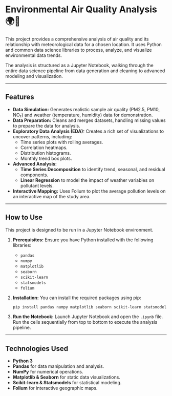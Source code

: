 # Environmental Air Quality Analysis 🌍💨

This project provides a comprehensive analysis of air quality and its relationship with meteorological data for a chosen location. It uses Python and common data science libraries to process, analyze, and visualize environmental data trends.

The analysis is structured as a Jupyter Notebook, walking through the entire data science pipeline from data generation and cleaning to advanced modeling and visualization.

---

## Features

* **Data Simulation:** Generates realistic sample air quality (PM2.5, PM10, NO₂) and weather (temperature, humidity) data for demonstration.
* **Data Preparation:** Cleans and merges datasets, handling missing values to prepare the data for analysis.
* **Exploratory Data Analysis (EDA):** Creates a rich set of visualizations to uncover patterns, including:
    * Time series plots with rolling averages.
    * Correlation heatmaps.
    * Distribution histograms.
    * Monthly trend box plots.
* **Advanced Analysis:**
    * **Time Series Decomposition** to identify trend, seasonal, and residual components.
    * **Linear Regression** to model the impact of weather variables on pollutant levels.
* **Interactive Mapping:** Uses Folium to plot the average pollution levels on an interactive map of the study area.

---

## How to Use

This project is designed to be run in a Jupyter Notebook environment.

1.  **Prerequisites:** Ensure you have Python installed with the following libraries:
    * `pandas`
    * `numpy`
    * `matplotlib`
    * `seaborn`
    * `scikit-learn`
    * `statsmodels`
    * `folium`

2.  **Installation:** You can install the required packages using pip:
    ```bash
    pip install pandas numpy matplotlib seaborn scikit-learn statsmodels folium jupyter
    ```

3.  **Run the Notebook:** Launch Jupyter Notebook and open the `.ipynb` file. Run the cells sequentially from top to bottom to execute the analysis pipeline.

---

## Technologies Used

* **Python 3**
* **Pandas** for data manipulation and analysis.
* **NumPy** for numerical operations.
* **Matplotlib & Seaborn** for static data visualizations.
* **Scikit-learn & Statsmodels** for statistical modeling.
* **Folium** for interactive geographic maps.
